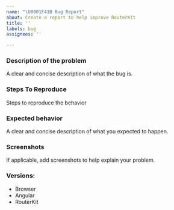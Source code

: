 ```yaml
---
name: "\U0001F41B Bug Report"
about: Create a report to help improve RouterKit
title: ''
labels: bug
assignees: ''

---
```


### Description of the problem
A clear and concise description of what the bug is.

### Steps To Reproduce
Steps to reproduce the behavior

### Expected behavior 
A clear and concise description of what you expected to happen.

### Screenshots
If applicable, add screenshots to help explain your problem.

### Versions:
 - Browser
 - Angular
 - RouterKit
